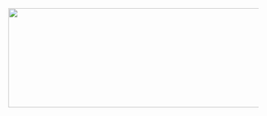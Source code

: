 <div align="center">
    <img src="https://images.cooltext.com/5709356.png" height="200px" width="600px">
</div>
